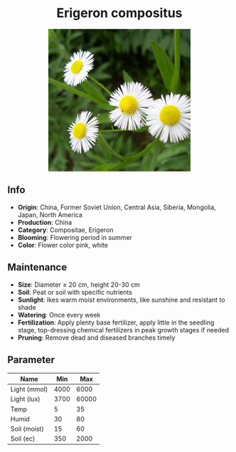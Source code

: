 <h1 align='center'>Erigeron compositus</h1>
<p align="center">
    <img 
        align='center'
        width='320'
        src="../images/erigeron compositus.png" 
        alt='Erigeron compositus' />
</p>

## Info

 - **Origin**: China, Former Soviet Union, Central Asia, Siberia, Mongolia, Japan, North America
 - **Production**: China
 - **Category**: Compositae, Erigeron
 - **Blooming**: Flowering period in summer
 - **Color**: Flower color pink, white

## Maintenance

 - **Size**: Diameter ≥ 20 cm, height 20-30 cm
 - **Soil**: Peat or soil with specific nutrients
 - **Sunlight**: Ikes warm moist environments, like sunshine and resistant to shade
 - **Watering**: Once every week
 - **Fertilization**: Apply plenty base fertilizer, apply little in the seedling stage, top-dressing chemical fertilizers in peak growth stages if needed
 - **Pruning**: Remove dead and diseased branches timely

## Parameter

| Name         | Min  | Max   |
|--------------|------|-------|
| Light (mmol) | 4000 | 6000  |
| Light (lux)  | 3700 | 60000 |
| Temp         | 5    | 35    |
| Humid        | 30   | 80    |
| Soil (moist) | 15   | 60    |
| Soil (ec)    | 350  | 2000  |